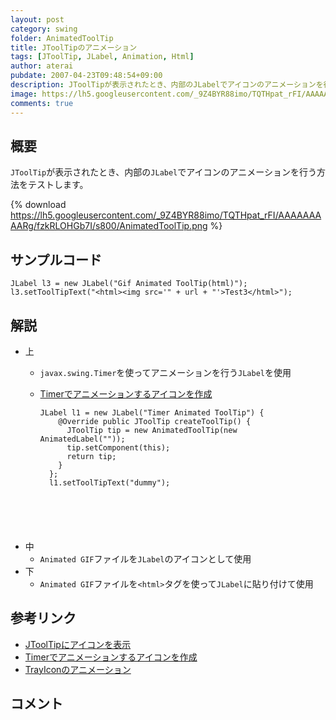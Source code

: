 ```yaml
---
layout: post
category: swing
folder: AnimatedToolTip
title: JToolTipのアニメーション
tags: [JToolTip, JLabel, Animation, Html]
author: aterai
pubdate: 2007-04-23T09:48:54+09:00
description: JToolTipが表示されたとき、内部のJLabelでアイコンのアニメーションを行う方法をテストします。
image: https://lh5.googleusercontent.com/_9Z4BYR88imo/TQTHpat_rFI/AAAAAAAAARg/fzkRLOHGb7I/s800/AnimatedToolTip.png
comments: true
---
```

## 概要
`JToolTip`が表示されたとき、内部の`JLabel`でアイコンのアニメーションを行う方法をテストします。

{% download https://lh5.googleusercontent.com/_9Z4BYR88imo/TQTHpat_rFI/AAAAAAAAARg/fzkRLOHGb7I/s800/AnimatedToolTip.png %}

## サンプルコード
<pre class="prettyprint"><code>JLabel l3 = new JLabel("Gif Animated ToolTip(html)");
l3.setToolTipText("&lt;html&gt;&lt;img src='" + url + "'&gt;Test3&lt;/html&gt;");
</code></pre>

## 解説
- 上
    - `javax.swing.Timer`を使ってアニメーションを行う`JLabel`を使用
    - [Timerでアニメーションするアイコンを作成](http://ateraimemo.com/Swing/AnimeIcon.html)
        
        <pre class="prettyprint"><code>JLabel l1 = new JLabel("Timer Animated ToolTip") {
          @Override public JToolTip createToolTip() {
            JToolTip tip = new AnimatedToolTip(new AnimatedLabel(""));
            tip.setComponent(this);
            return tip;
          }
        };
        l1.setToolTipText("dummy");
</code></pre>
- 中
    - `Animated GIF`ファイルを`JLabel`のアイコンとして使用
- 下
    - `Animated GIF`ファイルを`<html>`タグを使って`JLabel`に貼り付けて使用

<!-- dummy comment line for breaking list -->

## 参考リンク
- [JToolTipにアイコンを表示](http://ateraimemo.com/Swing/ToolTipIcon.html)
- [Timerでアニメーションするアイコンを作成](http://ateraimemo.com/Swing/AnimeIcon.html)
- [TrayIconのアニメーション](http://ateraimemo.com/Swing/AnimatedTrayIcon.html)

<!-- dummy comment line for breaking list -->

## コメント
